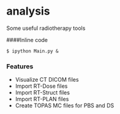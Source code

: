 # analysis
Some useful radiotherapy tools

####Inline code

`$ ipython Main.py &`

### Features

- Visualize CT DICOM files
- Import RT-Dose files
- Import RT-Struct files
- Import RT-PLAN files
- Create TOPAS MC files for PBS and DS
